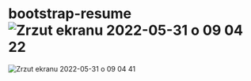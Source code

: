 # bootstrap-resume![Zrzut ekranu 2022-05-31 o 09 04 22](https://user-images.githubusercontent.com/95072720/171112741-5f2d0f06-8b13-4358-addb-4b85a06905ab.png)
![Zrzut ekranu 2022-05-31 o 09 04 41](https://user-images.githubusercontent.com/95072720/171112751-65be0bcb-6854-4f0c-b9a1-2d8974515e69.png)

